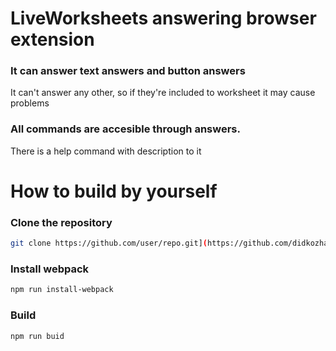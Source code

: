 # LiveWorksheets answering browser extension
### It can answer text answers and button answers
It can't answer any other, so if they're included to worksheet it may cause problems
### All commands are accesible through answers. 
There is a help command with description to it
# How to build by yourself
### Clone the repository
```bash
git clone https://github.com/user/repo.git](https://github.com/didkozhaty/LiveWorksheets.git
```
### Install webpack
```bash
npm run install-webpack
```
### Build
```bash
npm run buid
```
